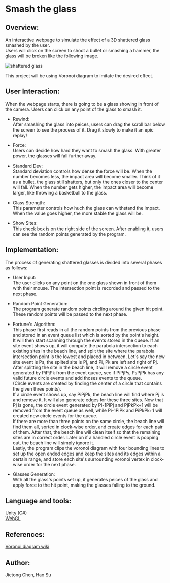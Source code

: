 # Smash the glass

## Overview:  
An interactive webpage to simulate the effect of a 3D shattered glass smashed by the user.  
Users will click on the screen to shoot a bullet or smashing a hammer, the glass will be broken like the following image.  
 
![shattered glass](https://drive.google.com/uc?export=view&id=1EuKjnj3kKTyoZ5VedaaGtjSufCocUw9Kg)

This project will be using Voronoi diagram to imitate the desired effect.  

## User Interaction:  
When the webpage starts, there is going to be a glass showing in front of the camera. Users can click on any point of the glass to smash it.

- Rewind:  
After smashing the glass into peices, users can drag the scroll bar below the screen to see the process of it. Drag it slowly to make it an epic replay!

- Force:  
Users can decide how hard they want to smash the glass. With greater power, the glasses will fall further away.

- Standard Dev:  
Standard deviation controls how dense the force will be. When the number becomes less, the impact area will become smaller. Think of it as a bullet, the glass still shatters, but only the ones closer to the center will fall. When the number gets higher, the impact area will become larger, like throwing a basketball to the glass.

- Glass Strength:  
This parameter controls how huch the glass can withstand the impact. When the value goes higher, the more stable the glass will be.

- Show Sites:  
This check box is on the right side of the screen. After enabling it, users can see the random points generated by the program.

## Implementation:
The process of generating shattered glasses is divided into several phases as follows: 

- User Input:  
  The user clicks on any point on the one glass shown in front of them with their mouse. The intersection point is recorded and passed to the next phase.

- Random Point Generation:  
  The program generate random points circling around the given hit point. These random points will be passed to the next phase.

- Fortune's Algorithm:  
  This phase first reads in all the random points from the previous phase and stored in an event queue list which is sorted by the point's height.  
  It will then start scanning through the events stored in the queue. If an site event shows up, it will compute the parabola intersection to each existing sites in the beach line, and split the site where the parabola intersection point is the lowest and placed in between. Let's say the new site event is Ps, the splited site is Pj, and Pi, Pk are left and right of Pj. After splitting the site in the beach line, it will remove a circle event generated by PiPjPk from the event queue, see if PiPjPs, PsPjPk has any valid future circle events and add thoses events to the queue.  
  (Circle events are created by finding the center of a circle that contains the given three points).  
  If a circle event shows up, say PiPjPk, the beach line will find where Pj is and remove it. It will also generate edges for these three sites. Now that Pj is gone, the circle event generated by Pi-1PiPj and PjPkPk+1 will be removed from the event queue as well, while Pi-1PiPk and PiPkPk+1 will created new circle events for the queue.  
  If there are more than three points on the same circle, the beach line will find them all, sorted in clock-wise order, and create edges for each pair of them. After that, the beach line will clean itself so that the remaining sites are in correct order. Later on if a handled circle event is popping out, the beach line will simply ignore it.  
  Lastly, the program clips the voronoi diagram with four bounding lines to set up the open ended edges and keep the sites and its edges within a certain range, and store each site's surrounding voronoi vertex in clock-wise order for the next phase.

- Glasses Generation:  
  With all the glass's points set up, it generates peices of the glass and apply force to the hit point, making the glasses falling to the ground.

## Language and tools:  
Unity (C#)  
[WebGL](http://learningwebgl.com/blog/?p=11)  

## References:  
[Voronoi diagram wiki](https://en.wikipedia.org/wiki/Voronoi_diagram)  

## Author:  
Jietong Chen, Hao Su
